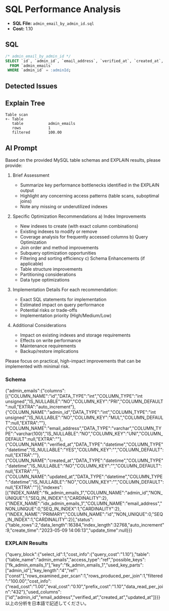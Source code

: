 # SQL Performance Analysis
- **SQL File:** `admin_email_by_admin_id.sql`
- **Cost:** 1.10

## SQL
```sql
/* admin_email_by_admin_id */
SELECT `id`, `admin_id`, `email_address`, `verified_at`, `created_at`, `updated_at`
  FROM `admin_emails`
 WHERE `admin_id` = :adminId;

```

## Detected Issues


## Explain Tree
```
Table scan
+- Table
   table           admin_emails
   rows            1
   filtered        100.00
```

## AI Prompt
Based on the provided MySQL table schemas and EXPLAIN results, please provide:

1. Brief Assessment
   - Summarize key performance bottlenecks identified in the EXPLAIN output
   - Highlight any concerning access patterns (table scans, suboptimal joins)
   - Note any missing or underutilized indexes

2. Specific Optimization Recommendations
   a) Index Improvements
      - New indexes to create (with exact column combinations)
      - Existing indexes to modify or remove
      - Coverage analysis for frequently accessed columns
   b) Query Optimization
      - Join order and method improvements
      - Subquery optimization opportunities
      - Filtering and sorting efficiency
   c) Schema Enhancements (if applicable)
      - Table structure improvements
      - Partitioning considerations
      - Data type optimizations

3. Implementation Details
   For each recommendation:
     - Exact SQL statements for implementation
     - Estimated impact on query performance
     - Potential risks or trade-offs
     - Implementation priority (High/Medium/Low)

4. Additional Considerations
   - Impact on existing indexes and storage requirements
   - Effects on write performance
   - Maintenance requirements
   - Backup/restore implications

Please focus on practical, high-impact improvements that can be implemented with minimal risk.

### Schema
{"admin_emails":{"columns":[{"COLUMN_NAME":"id","DATA_TYPE":"int","COLUMN_TYPE":"int unsigned","IS_NULLABLE":"NO","COLUMN_KEY":"PRI","COLUMN_DEFAULT":null,"EXTRA":"auto_increment"},{"COLUMN_NAME":"admin_id","DATA_TYPE":"int","COLUMN_TYPE":"int unsigned","IS_NULLABLE":"NO","COLUMN_KEY":"MUL","COLUMN_DEFAULT":null,"EXTRA":""},{"COLUMN_NAME":"email_address","DATA_TYPE":"varchar","COLUMN_TYPE":"varchar(100)","IS_NULLABLE":"NO","COLUMN_KEY":"UNI","COLUMN_DEFAULT":null,"EXTRA":""},{"COLUMN_NAME":"verified_at","DATA_TYPE":"datetime","COLUMN_TYPE":"datetime","IS_NULLABLE":"YES","COLUMN_KEY":"","COLUMN_DEFAULT":null,"EXTRA":""},{"COLUMN_NAME":"created_at","DATA_TYPE":"datetime","COLUMN_TYPE":"datetime","IS_NULLABLE":"NO","COLUMN_KEY":"","COLUMN_DEFAULT":null,"EXTRA":""},{"COLUMN_NAME":"updated_at","DATA_TYPE":"datetime","COLUMN_TYPE":"datetime","IS_NULLABLE":"NO","COLUMN_KEY":"","COLUMN_DEFAULT":null,"EXTRA":""}],"indexes":[{"INDEX_NAME":"fk_admin_emails_1","COLUMN_NAME":"admin_id","NON_UNIQUE":1,"SEQ_IN_INDEX":1,"CARDINALITY":2},{"INDEX_NAME":"idx_admin_emails_1","COLUMN_NAME":"email_address","NON_UNIQUE":0,"SEQ_IN_INDEX":1,"CARDINALITY":2},{"INDEX_NAME":"PRIMARY","COLUMN_NAME":"id","NON_UNIQUE":0,"SEQ_IN_INDEX":1,"CARDINALITY":2}],"status":{"table_rows":2,"data_length":16384,"index_length":32768,"auto_increment":9,"create_time":"2023-05-09 14:06:13","update_time":null}}}

### EXPLAIN Results
{"query_block":{"select_id":1,"cost_info":{"query_cost":"1.10"},"table":{"table_name":"admin_emails","access_type":"ref","possible_keys":["fk_admin_emails_1"],"key":"fk_admin_emails_1","used_key_parts":["admin_id"],"key_length":"4","ref":["const"],"rows_examined_per_scan":1,"rows_produced_per_join":1,"filtered":"100.00","cost_info":{"read_cost":"1.00","eval_cost":"0.10","prefix_cost":"1.10","data_read_per_join":"432"},"used_columns":["id","admin_id","email_address","verified_at","created_at","updated_at"]}}}
以上の分析を日本語で記述してください。